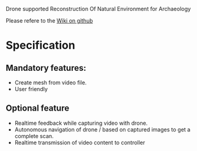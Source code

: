 Drone supported Reconstruction Of Natural Environment for Archaeology

Please refere to the [Wiki on github](https://github.com/DRONARCHers/DRONARCH/wiki)

# Specification
## Mandatory features:
* Create mesh from video file.
* User friendly
	
## Optional feature
*  Realtime feedback while capturing video with drone.
*  Autonomous navigation of drone / based on captured images to get a complete scan.
*  Realtime transmission of video content to controller



